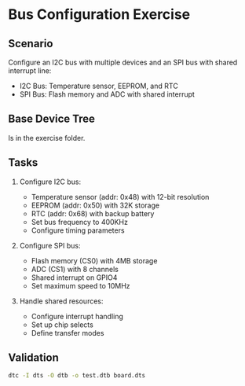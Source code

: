 # Bus Configuration Exercise

## Scenario
Configure an I2C bus with multiple devices and an SPI bus with shared interrupt line:
- I2C Bus: Temperature sensor, EEPROM, and RTC
- SPI Bus: Flash memory and ADC with shared interrupt

## Base Device Tree

Is in the exercise folder.

## Tasks
1. Configure I2C bus:
   - Temperature sensor (addr: 0x48) with 12-bit resolution
   - EEPROM (addr: 0x50) with 32K storage
   - RTC (addr: 0x68) with backup battery
   - Set bus frequency to 400KHz
   - Configure timing parameters

1. Configure SPI bus:
   - Flash memory (CS0) with 4MB storage
   - ADC (CS1) with 8 channels
   - Shared interrupt on GPIO4
   - Set maximum speed to 10MHz

1. Handle shared resources:
   - Configure interrupt handling
   - Set up chip selects
   - Define transfer modes

## Validation

```bash
dtc -I dts -O dtb -o test.dtb board.dts
```

